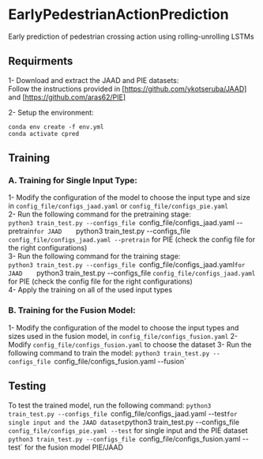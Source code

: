 # EarlyPedestrianActionPrediction
Early prediction of pedestrian crossing action using rolling-unrolling LSTMs

## Requirments
1- Download and extract the JAAD and PIE datasets:    
   Follow the instructions provided in [https://github.com/ykotseruba/JAAD] and [https://github.com/aras62/PIE]
   
2- Setup the environment:
   ``` 
   conda env create -f env.yml
   conda activate cpred
   ```

## Training

### A. Training for Single Input Type:
1- Modify the configuration of the model to choose the input type and size in `config_file/configs_jaad.yaml` or `config_file/configs_pie.yaml`    
2- Run the following command for the pretraining stage:    
   `python3 train_test.py --configs_file `config_file/configs_jaad.yaml --pretrain` for JAAD    
   `python3 train_test.py --configs_file `config_file/configs_jaad.yaml --pretrain` for PIE (check the config file for the right configurations)    
3- Run the following command for the training stage:    
   `python3 train_test.py --configs_file `config_file/configs_jaad.yaml` for JAAD    
   `python3 train_test.py --configs_file `config_file/configs_jaad.yaml` for PIE (check the config file for the right configurations)    
4- Apply the training on all of the used input types    

### B. Training for the Fusion Model:
1- Modify the configuration of the model to choose the input types and sizes used in the fusion model, in `config_file/configs_fusion.yaml`
2- Modify `config_file/configs_fusion.yaml` to choose the dataset
3- Run the following command to train the model:
   `python3 train_test.py --configs_file `config_file/configs_fusion.yaml --fusion`

## Testing
To test the trained model, run the following command:
`python3 train_test.py --configs_file `config_file/configs_jaad.yaml --test` for single input and the JAAD dataset
`python3 train_test.py --configs_file `config_file/configs_pie.yaml --test` for single input and the PIE dataset
`python3 train_test.py --configs_file `config_file/configs_fusion.yaml --test` for the fusion model PIE/JAAD
